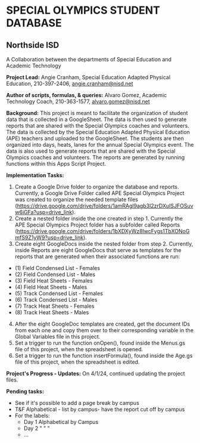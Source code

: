 # SPECIAL OLYMPICS STUDENT DATABASE
## Northside ISD
A Collaboration between the departments of Special Education and Academic Technology

**Project Lead:** Angie Cranham, Special Education Adapted Physical Education, 210-397-2406, [angie.cranham\@nisd.net](mailto:angie.cranham@nisd.net)

**Author of scripts, formulas, & queries:** Alvaro Gomez, Academic Technology Coach, 210-363-1577, [alvaro.gomez\@nisd.net](mailto:alvaro.gomez@nisd.net)

**Background:** This project is meant to facilitate the organization of student data that is collected in a GoogleSheet. The data is then used to generate reports that are shared with the Special Olympics coaches and volunteers. The data is collected by the Special Education Adapted Physical Education (APE) teachers and uploaded to the GoogleSheet. The students are then organized into days, heats, lanes for the annual Special Olympics event. The data is also used to generate reports that are shared with the Special Olympics coaches and volunteers. The reports are generated by running functions within this Apps Script Project.

**Implementation Tasks:**
1. Create a Google Drive folder to organize the database and reports. Currently, a Google Drive Folder called APE Special Olympics Project was created to organize the needed template files (https://drive.google.com/drive/folders/1amRAgl9agb3I2zrDXuISJFOSuvw6iGFa?usp=drive_link).
2. Create a nested folder inside the one created in step 1. Currently the APE Special Olympics Project folder has a subfolder called Reports (https://drive.google.com/drive/folders/1bXDXyWz8lwcFygs1TbXONoGmfS9Z1yW9?usp=drive_link).
3. Create eight GoogleDocs inside the nested folder from step 2. Currently, inside Reports are eight GoogleDocs that serve as templates for the reports that are generated when their associated functions are run:
 * (1) Field Condensed List - Females
 * (2) Field Condensed List - Males
 * (3) Field Heat Sheets - Females
 * (4) Field Heat Sheets - Males
 * (5) Track Condensed List - Females
 * (6) Track Condensed List - Males
 * (7) Track Heat Sheets - Females
 * (8) Track Heat Sheets - Males
4. After the eight GoogleDoc templates are created, get the document IDs from each one and copy them over to their corresponding variable in the Global Variables file in this project.
5. Set a trigger to run the function onOpen(), found inside the Menus.gs file of this project, when the spreadsheet is opened.
6. Set a trigger to run the function insertFormula(), found inside the Age.gs file of this project, when the spreadsheet is edited.

**Project's Progress - Updates:**
On 4/1/24, continued updating the project files.

**Pending tasks:**

* See if it's possible to add a page break by campus
* T&F Alphabetical - list by campus- have the report cut off by campus
* For the labels:
    * Day 1 Alphabetical by Campus
    * Day 2 "             "   "
    * ...
